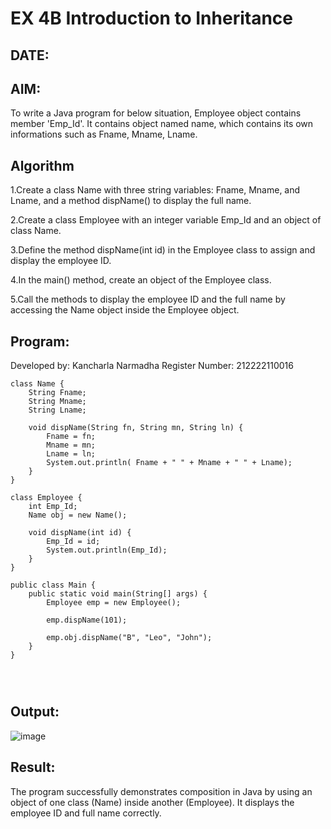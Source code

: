 
# EX 4B Introduction to Inheritance
## DATE:
## AIM:
To write a Java program for below situation, Employee object contains member 'Emp_Id'. It contains object named name, which contains its own informations such as Fname, Mname, Lname.










## Algorithm

1.Create a class Name with three string variables: Fname, Mname, and Lname, and a method dispName() to display the full name.

2.Create a class Employee with an integer variable Emp_Id and an object of class Name.

3.Define the method dispName(int id) in the Employee class to assign and display the employee ID.

4.In the main() method, create an object of the Employee class.

5.Call the methods to display the employee ID and the full name by accessing the Name object inside the Employee object.








## Program:

Developed by: Kancharla Narmadha
Register Number: 212222110016
```
class Name {
    String Fname;
    String Mname;
    String Lname;

    void dispName(String fn, String mn, String ln) {
        Fname = fn;
        Mname = mn;
        Lname = ln;
        System.out.println( Fname + " " + Mname + " " + Lname);
    }
}

class Employee {
    int Emp_Id;
    Name obj = new Name();

    void dispName(int id) {
        Emp_Id = id;
        System.out.println(Emp_Id);
    }
}

public class Main {
    public static void main(String[] args) {
        Employee emp = new Employee();
    
        emp.dispName(101);
       
        emp.obj.dispName("B", "Leo", "John");
    }
}


    
```

## Output:
![image](https://github.com/user-attachments/assets/751700fb-a49e-4bd6-9d41-cbb76ffb6dd0)


## Result:
The program successfully demonstrates composition in Java by using an object of one class (Name) inside another (Employee). It displays the employee ID and full name correctly.


